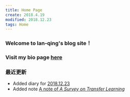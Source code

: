 ```yaml
---
title: Home Page
create: 2018.4.19
modified: 2018.12.23
tags: Home
---
```


### Welcome to lan-qing's blog site！

### Visit my bio page [here](./bio.html)

### 最近更新
- Added diary for [2018.12.23](./blog/181223/today.html)
- Added note [A note of *A Survey on Transfer Learning*](./blog/180602/ASoTL.html)
